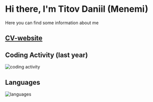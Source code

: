 # Hi there, I'm Titov Daniil (Menemi)

Here you can find some information about me

## [CV-website](https://1menemi1.github.io/MenemiCV/index.html)

## Coding Activity (last year)

![coding activity](https://wakatime.com/share/@Menemi/cfda25ce-c4d1-4d64-99e9-348fca4eaa66.svg)

## Languages

![languages](https://wakatime.com/share/@Menemi/240cb93a-74c7-4631-b87b-c6c7136a6f8c.svg)
